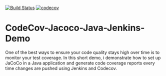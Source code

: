 [![Build Status](https://travis-ci.com/WadeQ/CodeCov-Jacoco-Java-Jenkins-Demo.svg?branch=main)](https://travis-ci.com/WadeQ/CodeCov-Jacoco-Java-Jenkins-Demo)  [![codecov](https://codecov.io/gh/WadeQ/CodeCov-Jacoco-Java-Jenkins-Demo/branch/master/graph/badge.svg?token=BK23bAfxqE)](https://codecov.io/gh/WadeQ/CodeCov-Jacoco-Java-Jenkins-Demo)


# CodeCov-Jacoco-Java-Jenkins-Demo
One of the best ways to ensure your code quality stays high over time is to monitor your test coverage. In this short demo, i demonstrate how to set up JaCoCo in a Java application and generate code coverage reports every time changes are pushed using Jenkins and Codecov.
